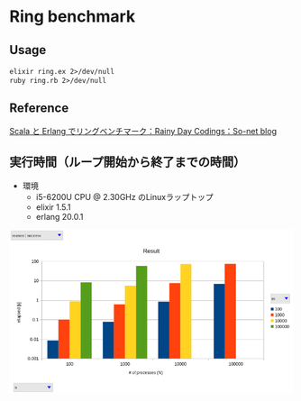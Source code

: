 # Ring benchmark

## Usage

    elixir ring.ex 2>/dev/null
    ruby ring.rb 2>/dev/null

## Reference

[Scala と Erlang でリングベンチマーク：Rainy Day Codings：So-net blog](http://rainyday.blog.so-net.ne.jp/2007-05-20)

## 実行時間（ループ開始から終了までの時間）

* 環境
  * i5-6200U CPU @ 2.30GHz のLinuxラップトップ
  * elixir 1.5.1
  * erlang 20.0.1

![](elixir.png)
